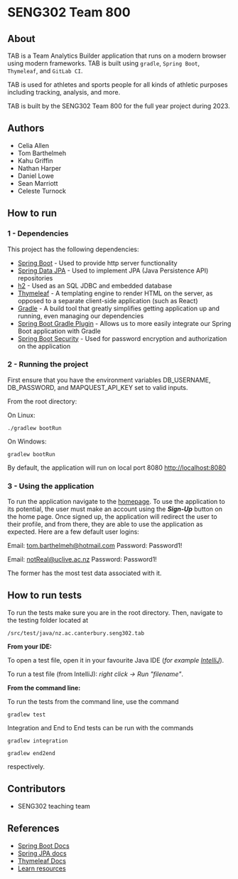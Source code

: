 # SENG302 Team 800

## About
TAB is a Team Analytics Builder application that runs on a modern browser using modern frameworks.
TAB is built using ```gradle```, ```Spring Boot```, ```Thymeleaf```, and ```GitLab CI```.

TAB is used for athletes and sports people for all kinds of athletic purposes including tracking, analysis, and more.

TAB is built by the SENG302 Team 800 for the full year project during 2023.

## Authors

- Celia Allen
- Tom Barthelmeh
- Kahu Griffin
- Nathan Harper
- Daniel Lowe
- Sean Marriott
- Celeste Turnock

## How to run
### 1 - Dependencies
This project has the following dependencies:
- [Spring Boot](https://spring.io/projects/spring-boot) - Used to provide http server functionality
- [Spring Data JPA](https://spring.io/projects/spring-data-jpa) - Used to implement JPA (Java Persistence API) repositories
- [h2](https://www.h2database.com/html/main.html) - Used as an SQL JDBC and embedded database
- [Thymeleaf](https://www.thymeleaf.org/) - A templating engine to render HTML on the server, as opposed to a separate client-side application (such as React)
- [Gradle](https://gradle.org/) - A build tool that greatly simplifies getting application up and running, even managing our dependencies
- [Spring Boot Gradle Plugin](https://docs.spring.io/spring-boot/docs/3.0.2/gradle-plugin/reference/html/) - Allows us to more easily integrate our Spring Boot application with Gradle
- [Spring Boot Security](https://docs.spring.io/spring-security/reference/index.html) - Used for password encryption and authorization on the application

### 2 - Running the project

First ensure that you have the environment variables
DB_USERNAME, DB_PASSWORD, and MAPQUEST_API_KEY set to valid inputs.

From the root directory:

On Linux:
```
./gradlew bootRun
```

On Windows:
```
gradlew bootRun
```

By default, the application will run on local port 8080 [http://localhost:8080](http://localhost:8080)

### 3 - Using the application

To run the application navigate to the [homepage](http://locahost:8080/).
To use the application to its potential, the user must make an account using the ***Sign-Up*** button on the home page.
Once signed up, the application will redirect the user to their profile, and from there, they are able to use the application as expected.
Here are a few default user logins:

Email: tom.barthelmeh@hotmail.com
Password: Password1!

Email: notReal@uclive.ac.nz
Password: Password1!

The former has the most test data associated with it.

## How to run tests

To run the tests make sure you are in the root directory. 
Then, navigate to the testing folder located at
```agsl
/src/test/java/nz.ac.canterbury.seng302.tab

```
**From your IDE:**  

To open a test file, open it in your favourite Java IDE (*for example [IntelliJ](https://www.jetbrains.com/idea/)*).

To run a test file (from IntelliJ): *right click -> Run "filename"*.


**From the command line:**

To run the tests from the command line, use the command
```agsl
gradlew test
```


Integration and End to End tests can be run with the commands
```agsl
gradlew integration
```
```agsl
gradlew end2end
```
respectively. 

## Contributors

- SENG302 teaching team

## References

- [Spring Boot Docs](https://docs.spring.io/spring-boot/docs/current/reference/htmlsingle/)
- [Spring JPA docs](https://docs.spring.io/spring-data/jpa/docs/current/reference/html/)
- [Thymeleaf Docs](https://www.thymeleaf.org/documentation.html)
- [Learn resources](https://learn.canterbury.ac.nz/course/view.php?id=17797&section=8)
